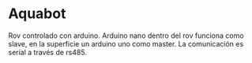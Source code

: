 # Aquabot
Rov controlado con arduino.
Arduino nano dentro del rov funciona como slave, en la superficie un arduino uno como master.
La comunicación es serial a través de rs485.
